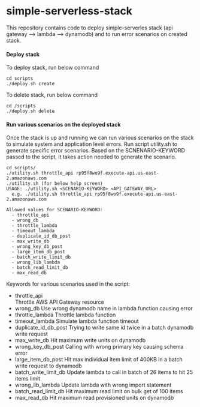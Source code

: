 # simple-serverless-stack

This repository contains code to deploy simple-serverles stack (api gateway --> lambda --> dynamodb) and to run error scenarios on created stack.

#### Deploy stack
To deploy stack, run below command

```
cd scripts
./deploy.sh create
```

To delete stack, run below command

```
cd /scripts
./deploy.sh delete
```

#### Run various scenarios on the deployed stack
Once the stack is up and running we can run various scenarios on the stack to simulate system and application level errors.
Run script utility.sh to generate specific error scenarios. Based on the SCNENARIO-KEYWORD passed to the script, it takes action needed to generate the scenario.

```
cd scripts/
./utility.sh throttle_api rp95f8wo9f.execute-api.us-east-2.amazonaws.com
./utility.sh (for below help screen)
USAGE: ./utility.sh <SCENARIO-KEYWORD> <API_GATEWAY_URL>
  e.g. ./utility.sh throttle_api rp95f8wo9f.execute-api.us-east-2.amazonaws.com

Allowed values for SCENARIO-KEYWORD:
  - throttle_api
  - wrong_db
  - throttle_lambda
  - timeout_lambda
  - duplicate_id_db_post
  - max_write_db
  - wrong_key_db_post
  - large_item_db_post
  - batch_write_limit_db
  - wrong_lib_lambda
  - batch_read_limit_db
  - max_read_db

```

Keywords for various scenarios used in the script:

  - throttle_api  
      Throttle AWS API Gateway resource  
  - wrong_db
      Use wrong dynamodb name in lambda function causing error
  - throttle_lambda
      Throttle lambda function
  - timeout_lambda
      Simulate lambda function timeout
  - duplicate_id_db_post
      Trying to write same id twice in a batch dynamodb write request
  - max_write_db
      Hit maximum write units on dynamodb
  - wrong_key_db_post
      Calling with wrong primary key causing schema error
  - large_item_db_post
      Hit max individual item limit of 400KB in a batch write request to dynamodb
  - batch_write_limit_db
      Update lambda to call in batch of 26 items to hit 25 items limit  
  - wrong_lib_lambda
      Update lambda with wrong import statement
  - batch_read_limit_db
      Hit maximum read limit on bulk get of 100 items
  - max_read_db
      Hit maximum read provisioned units on dynamodb
